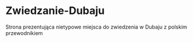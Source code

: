 # Zwiedzanie-Dubaju
Strona prezentująca nietypowe miejsca do zwiedzenia w Dubaju z polskim przewodnikiem
